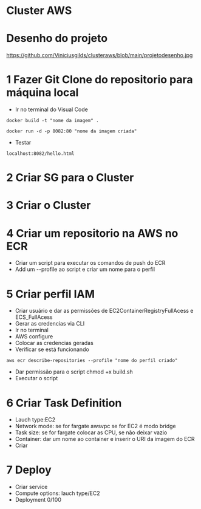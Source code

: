 # Cluster AWS

# Desenho do projeto
https://github.com/Viniciusgilds/clusteraws/blob/main/projetodesenho.jpg

# 1 Fazer Git Clone do repositorio para máquina local

- Ir no terminal do Visual Code

```
docker build -t "nome da imagem" .
```
```
docker run -d -p 8082:80 "nome da imagem criada" 
```
- Testar

```
localhost:8082/hello.html
```

# 2 Criar SG para o Cluster 

# 3 Criar o Cluster

# 4 Criar um repositorio na AWS no ECR

- Criar um script para executar os comandos de push do ECR
- Add um --profile ao script e criar um nome para o perfil

# 5 Criar perfil IAM

- Criar usuário e dar as permissões de EC2ContainerRegistryFullAcess e ECS_FullAcess
- Gerar as credencias via CLI
- Ir no terminal
- AWS configure
- Colocar as credencias geradas
- Verificar se está funcionando

```
aws ecr describe-repositories --profile "nome do perfil criado"
```
- Dar permissão para o script chmod +x build.sh
- Executar o script

# 6 Criar Task Definition 

- Lauch type:EC2 
- Network mode: se for fargate awsvpc se for EC2 é modo bridge
- Task size: se for fargate colocar as CPU, se não deixar vazio
- Container: dar um nome ao container e inserir o URI da imagem do ECR
- Criar

# 7 Deploy 

- Criar service 
- Compute options: lauch type/EC2
- Deployment 0/100




